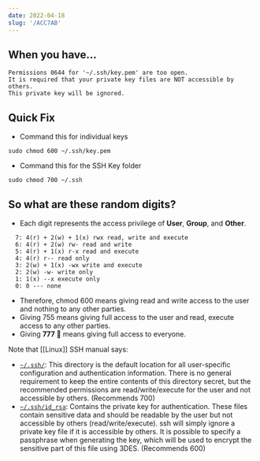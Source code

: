 ```yaml
---
date: 2022-04-18
slug: '/ACC7AB'
---
```


## When you have...

```
Permissions 0644 for '~/.ssh/key.pem' are too open.
It is required that your private key files are NOT accessible by others.
This private key will be ignored.
```

## Quick Fix

- Command this for individual keys

```
sudo chmod 600 ~/.ssh/key.pem
```

- Command this for the SSH Key folder

```
sudo chmod 700 ~/.ssh
```

## So what are these random digits?

- Each digit represents the access privilege of **User**, **Group**, and **Other**.

```
  7: 4(r) + 2(w) + 1(x) rwx read, write and execute
  6: 4(r) + 2(w) rw- read and write
  5: 4(r) + 1(x) r-x read and execute
  4: 4(r) r-- read only
  3: 2(w) + 1(x) -wx write and execute
  2: 2(w) -w- write only
  1: 1(x) --x execute only
  0: 0 --- none
```

- Therefore, chmod 600 means giving read and write access to the user and nothing to any other parties.
- Giving 755 means giving full access to the user and read, execute access to any other parties.
- Giving **777 🎰** means giving full access to everyone.

Note that [[Linux]] SSH manual says:

- [`~/.ssh/`](https://linux.die.net/man/1/ssh#:~:text=~/.ssh/%0AThis%20directory%20is%20the%20default%20location%20for%20all%20user%2Dspecific%20configuration%20and%20authentication%20information.%20There%20is%20no%20general%20requirement%20to%20keep%20the%20entire%20contents%20of%20this%20directory%20secret%2C%20but%20the%20recommended%20permissions%20are%20read/write/execute%20for%20the%20user%2C%20and%20not%20accessible%20by%20others.): This directory is the default location for all user-specific configuration and authentication information. There is no general requirement to keep the entire contents of this directory secret, but the recommended permissions are read/write/execute for the user and not accessible by others. (Recommends 700)
- [`~/.ssh/id_rsa`](https://linux.die.net/man/1/ssh#:~:text=~/.ssh/id_rsa%0AContains,file%20using%203DES.): Contains the private key for authentication. These files contain sensitive data and should be readable by the user but not accessible by others (read/write/execute). ssh will simply ignore a private key file if it is accessible by others. It is possible to specify a passphrase when generating the key, which will be used to encrypt the sensitive part of this file using 3DES. (Recommends 600)
